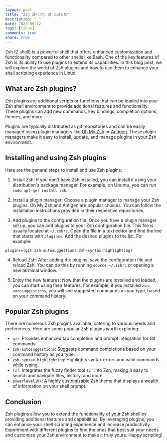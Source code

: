 ```yaml
---
layout: post
title: "Zsh 플러그인 쉘 스크립트"
description: " "
date: 2023-09-12
tags: [linux]
comments: true
share: true
---
```


Zsh (Z shell) is a powerful shell that offers enhanced customization and functionality compared to other shells like Bash. One of the key features of Zsh is its ability to use plugins to extend its capabilities. In this blog post, we will explore the world of Zsh plugins and how to use them to enhance your shell scripting experience in Linux.

## What are Zsh plugins?

Zsh plugins are additional scripts or functions that can be loaded into your Zsh shell environment to provide additional features and functionality. These plugins can add new commands, key bindings, completion options, themes, and more.

Plugins are typically distributed as git repositories and can be easily managed using plugin managers like [Oh My Zsh](https://ohmyz.sh/) or [Antigen](https://github.com/zsh-users/antigen). These plugin managers make it easy to install, update, and manage plugins in your Zsh environment.

## Installing and using Zsh plugins

Here are the general steps to install and use Zsh plugins:

1. Install Zsh: If you don't have Zsh installed, you can install it using your distribution's package manager. For example, on Ubuntu, you can run `sudo apt-get install zsh`.

2. Install a plugin manager: Choose a plugin manager to manage your Zsh plugins. Oh My Zsh and Antigen are popular choices. You can follow the installation instructions provided in their respective repositories.

3. Add plugins to the configuration file: Once you have a plugin manager set up, you can add plugins to your Zsh configuration file. This file is usually located at `~/.zshrc`. Open the file in a text editor and find the line that starts with `plugins=`. Add the desired plugins to the list. For example:

```shell
plugins=(git zsh-autosuggestions zsh-syntax-highlighting)
```

4. Reload Zsh: After adding the plugins, save the configuration file and reload Zsh. You can do this by running `source ~/.zshrc` or opening a new terminal window.

5. Enjoy the new features: Now that the plugins are installed and loaded, you can start using their features. For example, if you installed `zsh-autosuggestions`, you will see suggested commands as you type, based on your command history.

## Popular Zsh plugins

There are numerous Zsh plugins available, catering to various needs and preferences. Here are some popular Zsh plugins worth exploring:

- `git`: Provides enhanced tab completion and prompt integration for Git commands.
- `zsh-autosuggestions`: Suggests command completions based on your command history as you type.
- `zsh-syntax-highlighting`: Highlights syntax errors and valid commands while typing.
- `fzf`: Integrates the fuzzy finder tool `fzf` into Zsh, making it easy to search and navigate files, history, and more.
- `powerlevel10k`: A highly customizable Zsh theme that displays a wealth of information on your shell prompt.

## Conclusion

Zsh plugins allow you to extend the functionality of your Zsh shell by providing additional features and capabilities. By leveraging plugins, you can enhance your shell scripting experience and increase productivity. Experiment with different plugins to find the ones that best suit your needs and customize your Zsh environment to make it truly yours. Happy scripting!